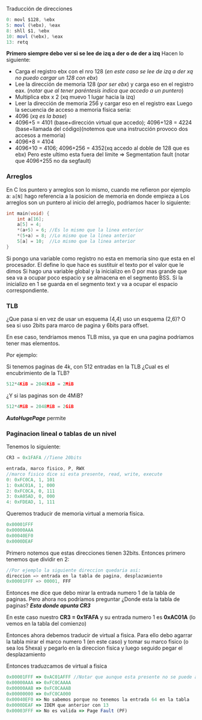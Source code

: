 Traducción de direcciones
```js
0: movl $128, %ebx
5: movl (%ebx), %eax
8: shll $1, %ebx
10: movl (%ebx), %eax
13: retq
```
**Primero siempre debo ver si se lee de izq a der o de der a izq**
Hacen lo siguiente:
- Carga el registro ebx con el nro 128 (*en este caso se lee de izq a der xq no puedo cargar un 128 con ebx*)
- Lee la dirección de memoria 128 (*por ser ebx*) y carga eso en el registro eax. (*notar que al tener paréntesis indica que accedo a un puntero*)
- Multiplica ebx x 2 (xq muevo 1 lugar hacia la izq)
- Leer la dirección de memoria 256 y cargar eso en el registro eax
Luego la secuencia de acceso a memoria física seria:
- 4096 (*xq es la base*)
- 4096+5 = 4101 (base+dirección virtual que accedo); 4096+128 = 4224 (base+llamada del código)(notemos que una instrucción provoco dos accesos a memoria)
- 4096+8 = 4104
- 4096+10 = 4106; 4096+256 = 4352(xq accedo al doble de 128 que es ebx) Pero este ultimo esta fuera del limite => Segmentation fault (notar que 4096+255 no da segfault)

### Arreglos
En C los puntero y arreglos son lo mismo, cuando me refieron por ejemplo a:
`a[N]` hago referencia a la posicion de memoria en donde empieza a
Los arreglos son un puntero al inicio del arreglo, podriamos hacer lo siguiente:
```c
int main(void) {
	int a[16];
	a[5] = 4;
	*(a+5) = 6; //Es lo mismo que la linea enterior
	*(5+a) = 8; //Lo mismo que la linea anterior
	5[a] = 10;  //Lo mismo que la linea anterior
}
```
Si pongo una variable como registro no esta en memoria sino que esta en el procesador.
El define lo que hace es sustituir el texto por el valor que le dimos
Si hago una variable global y la inicializo en 0 por mas grande que sea va a ocupar poco espacio y se almacena en el segmento BSS. Si la inicializo en 1 se guarda en el segmento text y va a ocupar el espacio correspondiente.

### TLB
¿Que pasa si en vez de usar un esquema (4,4) uso un esquema (2,6)? O sea si uso 2bits para marco de pagina y 6bits para offset.

En ese caso, tendriamos menos TLB miss, ya que en una pagina podriamos tener mas elementos.

Por ejemplo:

Si tenemos paginas de 4k, con 512 entradas en la TLB ¿Cual es el encubrimiento de la TLB?

```js
512*4KiB = 2048KiB = 2MiB
```

¿Y si las paginas son de 4MiB?

```js
512*4MiB = 2048MiB = 2GiB
```

***AutoHugePage*** permite 

### Paginacion lineal o tablas de un nivel
Tenemos lo siguiente:

```js
CR3 = 0x1FAFA //Tiene 20bits

entrada, marco fisico, P, RWX 
//marco fisico dice si esta presente, read, write, execute
0: 0xFC0CA, 1, 101
1: 0xAC01A, 1, 000
2: 0xFC0CA, 0, 111
3: 0xA05AD, 0, 000
4: 0xFDEAD, 1, 111
```

Queremos traducir de memoria virtual a memoria física.

```js
0x00001FFF
0x00000AAA
0x00040EF0
0x0000DEAF
```

Primero notemos que estas direcciones tienen 32bits. Entonces primero tenemos que dividir en 2:

```c++
//Por ejemplo la siguiente direccion quedaria asi:
direccion => entrada en la tabla de pagina, desplazamiento
0x00001FFF => 00001, FFF
```

Entonces me dice que debo mirar la entrada numero 1 de la tabla de paginas. Pero ahora nos podríamos preguntar ¿Donde esta la tabla de paginas? ***Esta donde apunta CR3*** 

En este caso nuestro **CR3 = 0x1FAFA** y su entrada numero 1 es **0xAC01A** (lo vemos en la tabla del comienzo)

Entonces ahora debemos traducir de virtual a fisica. Para ello debo agarrar la tabla mirar el marco numero 1 (en este caso) y tomar su marco fisico (o sea los 5hexa) y pegarlo en la direccion fisica y luego seguido pegar el desplazamiento

Entonces traduzcamos de virtual a fisica

```js
0x00001FFF => 0xAC01AFFF //Notar que aunque esta presente no se puede acceder porque RWX=000
0x00000AAA => 0xFC0CAAAA
0x00000AAB => 0xFC0CAAAB
0x00000000 => 0xFC0CA000
0x00040EF0 => No sabemos porque no tenemos la entrada 64 en la tabla
0x0000DEAF => IDEM que anterior con 13
0x00003FFF => No es valida => Page Fault (PF)
```

